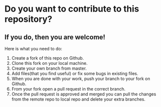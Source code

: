 # Do you want to contribute to this repository?
## If you do, then you are welcome!
Here is what you need to do:
1. Create a fork of this repo on Github.
2. Clone this fork on your local machine.
3. Create your own branch from master. 
4. Add files(that you find useful) or fix some bugs in existing files.
5. When you are done with your work, push your branch to your fork on Github.
6. From your fork open a pull request in the correct branch. 
7. Once the pull request is approved and merged you can pull the changes from the remote repo to local repo and delete your extra branches.
